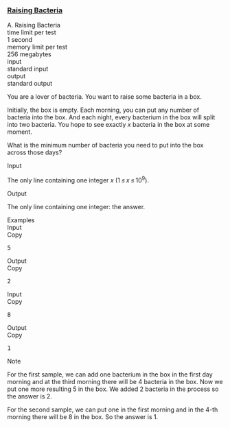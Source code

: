 <h3><a href="https://codeforces.com/contest/579/problem/A" target="_blank" rel="noopener noreferrer">Raising Bacteria</a></h3>

<div class="header"><div class="title">A. Raising Bacteria</div><div class="time-limit"><div class="property-title">time limit per test</div>1 second</div><div class="memory-limit"><div class="property-title">memory limit per test</div>256 megabytes</div><div class="input-file input-standard"><div class="property-title">input</div>standard input</div><div class="output-file output-standard"><div class="property-title">output</div>standard output</div></div><div><p>You are a lover of bacteria. You want to raise some bacteria in a box. </p><p>Initially, the box is empty. Each morning, you can put any number of bacteria into the box. And each night, every bacterium in the box will split into two bacteria. You hope to see exactly <span class="tex-span"><i>x</i></span> bacteria in the box at some moment. </p><p>What is the minimum number of bacteria you need to put into the box across those days?</p></div><div class="input-specification"><div class="section-title">Input</div><p>The only line containing one integer <span class="tex-span"><i>x</i></span> (<span class="tex-span">1 ≤ <i>x</i> ≤ 10<sup class="upper-index">9</sup></span>).</p></div><div class="output-specification"><div class="section-title">Output</div><p>The only line containing one integer: the answer.</p></div><div class="sample-tests"><div class="section-title">Examples</div><div class="sample-test"><div class="input"><div class="title">Input<div title="Copy" data-clipboard-target="#id006102728935259706" id="id007941495109650966" class="input-output-copier">Copy</div></div><pre id="id006102728935259706">5<br></pre></div><div class="output"><div class="title">Output<div title="Copy" data-clipboard-target="#id005182775053440871" id="id0011321763093888526" class="input-output-copier">Copy</div></div><pre id="id005182775053440871">2<br></pre></div><div class="input"><div class="title">Input<div title="Copy" data-clipboard-target="#id006063458935517556" id="id000853120301288407" class="input-output-copier">Copy</div></div><pre id="id006063458935517556">8<br></pre></div><div class="output"><div class="title">Output<div title="Copy" data-clipboard-target="#id004279709163122358" id="id000612334571565043" class="input-output-copier">Copy</div></div><pre id="id004279709163122358">1<br></pre></div></div></div><div class="note"><div class="section-title">Note</div><p>For the first sample, we can add one bacterium in the box in the first day morning and at the third morning there will be <span class="tex-span">4</span> bacteria in the box. Now we put one more resulting <span class="tex-span">5</span> in the box. We added <span class="tex-span">2</span> bacteria in the process so the answer is <span class="tex-span">2</span>.</p><p>For the second sample, we can put one in the first morning and in the 4-th morning there will be <span class="tex-span">8</span> in the box. So the answer is <span class="tex-span">1</span>.</p></div>